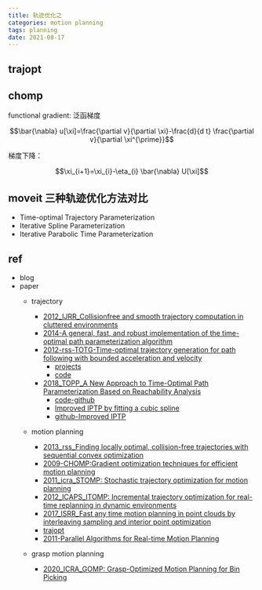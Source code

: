```yaml
---
title: 轨迹优化之
categories: motion planning
tags: planning
date: 2021-08-17
---
```


## trajopt


## chomp

functional gradient: 泛函梯度

$$\bar{\nabla} u[\xi]=\frac{\partial v}{\partial \xi}-\frac{d}{d t} \frac{\partial v}{\partial \xi^{\prime}}$$

梯度下降：

$$\xi_{i+1}=\xi_{i}-\eta_{i} \bar{\nabla} U[\xi]$$

## moveit 三种轨迹优化方法对比

- Time-optimal Trajectory Parameterization
- Iterative Spline Parameterization
- Iterative Parabolic Time Parameterization




## ref

- blog 
- paper
    - trajectory
        - [2012_IJRR_Collisionfree and smooth trajectory computation in cluttered environments]()
        - [2014-A general, fast, and robust implementation of the time-optimal path parameterization algorithm]()
        - [2012-rss-TOTG-Time-optimal trajectory generation for path following with bounded acceleration and velocity](http://www.roboticsproceedings.org/rss08/p27.pdf)
            - [projects](http://www.golems.org/projects/traj.html)
            - [code](https://github.com/tobiaskunz/trajectories)
        - [2018_TOPP_A New Approach to Time-Optimal Path Parameterization Based on Reachability Analysis](https://arxiv.org/abs/1707.07239)
            - [code-github](https://github.com/quangounet/TOPP)
            - [Improved IPTP by fitting a cubic spline](https://github.com/ros-planning/moveit/pull/382)
            - [github-Improved IPTP](https://github.com/ros-planning/moveit/tree/master/moveit_core/trajectory_processing/src)

    - motion planning
        - [2013_rss_Finding locally optimal, collision-free trajectories with sequential convex optimization]()
        - [2009-CHOMP:Gradient optimization techniques for efficient motion planning]()
        - [2011_icra_STOMP: Stochastic trajectory optimization for motion planning]()
        - [2012_ICAPS_ITOMP: Incremental trajectory optimization for real-time replanning in dynamic environments]()
        - [2017_ISRR_Fast any time motion planning in point clouds by interleaving sampling and interior point optimization]()
        - [trajopt](https://rll.berkeley.edu/trajopt/doc/sphinx_build/html/) 
        - [2011-Parallel Algorithms for Real-time Motion Planning](https://www.ri.cmu.edu/pub_files/2011/7/mcnaughton-thesis.pdf)
    - grasp motion planning
        - [2020_ICRA_GOMP: Grasp-Optimized Motion Planning for Bin Picking]()
